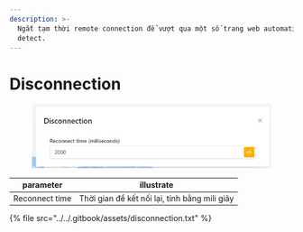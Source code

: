 ```yaml
---
description: >-
  Ngắt tạm thời remote connection để vượt qua một số trang web automation
  detect.
---
```


# Disconnection

<figure><img src="../../.gitbook/assets/image (3) (1).png" alt=""><figcaption></figcaption></figure>

| parameter      | illustrate                                    |
| -------------- | --------------------------------------------- |
| Reconnect time | Thời gian để kết nối lại, tính bằng mili giây |

{% file src="../../.gitbook/assets/disconnection.txt" %}
